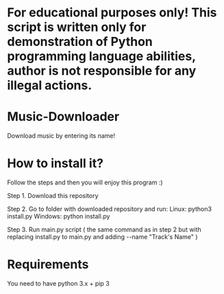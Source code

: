# For educational purposes only! This script is written only for demonstration of Python programming language abilities, author is not responsible for any illegal actions.

# Music-Downloader
Download music by entering its name!

# How to install it?

Follow the steps and then you will enjoy this program :)

Step 1. Download this repository

Step 2. Go to folder with downloaded repository and run:
  Linux: python3 install.py
  Windows: python install.py
  
Step 3. Run main.py script ( the same command as in step 2 but with replacing install.py to main.py and adding --name "Track's Name" )

# Requirements

You need to have python 3.x + pip 3
